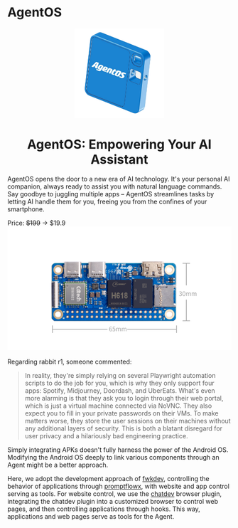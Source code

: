 # AgentOS

<p align="center">
    <img src="./screenshots/agentos.png" width="40%">
</p>
<h1 align="center">AgentOS: Empowering Your AI Assistant</h1>

AgentOS opens the door to a new era of AI technology. It's your personal AI companion, always ready to assist you with natural language commands. Say goodbye to juggling multiple apps – AgentOS streamlines tasks by letting AI handle them for you, freeing you from the confines of your smartphone.

Price: ~~$199~~ -> $19.9
![](./screenshots/pi_zero.png)


Regarding rabbit r1, someone commented:
>In reality, they're simply relying on several Playwright automation scripts to do the job for you, which is why they only support four apps: Spotify, Midjourney, Doordash, and UberEats.
What's even more alarming is that they ask you to login through their web portal, which is just a virtual machine connected via NoVNC.  They also expect you to fill in your private passwords on their VMs.  To make matters worse, they store the user sessions on their machines without any additional layers of security.  This is both a blatant disregard for user privacy and a hilariously bad engineering practice.

Simply integrating APKs doesn't fully harness the power of the Android OS. 
Modifying the Android OS deeply to link various components through an Agent might be a better approach.

Here, we adopt the development approach of [fwkdev](https://github.com/10cl/fwkdev), controlling the behavior of applications through [promptflowx](https://github.com/10cl/promptflowx), with website and app control serving as tools. 
For website control, we use the [chatdev](https://github.com/10cl/chatdev) browser plugin, integrating the chatdev plugin into a customized browser to control web pages, and then controlling applications through hooks. This way, applications and web pages serve as tools for the Agent.
